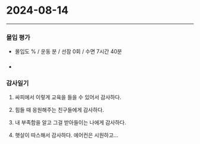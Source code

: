 # 2024-08-14

---

### 몰입 평가
- 몰입도  % / 운동 분 / 선잠 0회 / 수면 7시간 40분

### 
- 

### 감사일기
1. 싸피에서 이렇게 교육을 들을 수 있어서 감사하다.

2. 힘들 때 응원해주는 친구들에게 감사하다.

3. 내 부족함을 알고 그걸 받아들이는 나에게 감사하다.

4. 햇살이 따스해서 감사하다. 에어컨은 시원하고...




  
